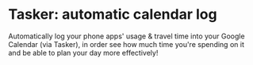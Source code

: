 # Tasker: automatic calendar log
Automatically log your phone apps' usage &amp; travel time into your Google Calendar (via Tasker), in order see how much time you're spending on it and be able to plan your day more effectively!
